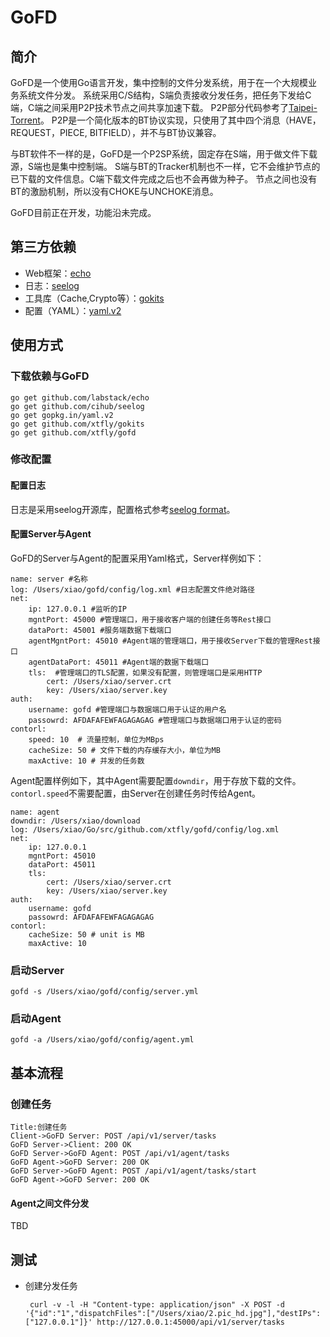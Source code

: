 GoFD
==========

## 简介

GoFD是一个使用Go语言开发，集中控制的文件分发系统，用于在一个大规模业务系统文件分发。
系统采用C/S结构，S端负责接收分发任务，把任务下发给C端，C端之间采用P2P技术节点之间共享加速下载。
P2P部分代码参考了[Taipei-Torrent](https://github.com/jackpal/Taipei-Torrent/)。
P2P是一个简化版本的BT协议实现，只使用了其中四个消息（HAVE，REQUEST，PIECE, BITFIELD），并不与BT协议兼容。

与BT软件不一样的是，GoFD是一个P2SP系统，固定存在S端，用于做文件下载源，S端也是集中控制端。
S端与BT的Tracker机制也不一样，它不会维护节点的已下载的文件信息。C端下载文件完成之后也不会再做为种子。
节点之间也没有BT的激励机制，所以没有CHOKE与UNCHOKE消息。

GoFD目前正在开发，功能沿未完成。

## 第三方依赖

 * Web框架：[echo](https://github.com/labstack/echo)
 * 日志：[seelog](https://github.com/cihub/seelog)
 * 工具库（Cache,Crypto等）：[gokits](https://github.com/xtfly/gokits)
 * 配置（YAML）：[yaml.v2](https://gopkg.in/yaml.v2)

## 使用方式

### 下载依赖与GoFD

    go get github.com/labstack/echo
    go get github.com/cihub/seelog
    go get gopkg.in/yaml.v2
    go get github.com/xtfly/gokits
    go get github.com/xtfly/gofd

### 修改配置

#### 配置日志

日志是采用seelog开源库，配置格式参考[seelog format](https://github.com/cihub/seelog/wiki/Formatting)。

#### 配置Server与Agent

GoFD的Server与Agent的配置采用Yaml格式，Server样例如下：

```
name: server #名称
log: /Users/xiao/gofd/config/log.xml #日志配置文件绝对路径
net:
    ip: 127.0.0.1 #监听的IP
    mgntPort: 45000 #管理端口，用于接收客户端的创建任务等Rest接口
    dataPort: 45001 #服务端数据下载端口
    agentMgntPort: 45010 #Agent端的管理端口，用于接收Server下载的管理Rest接口
    agentDataPort: 45011 #Agent端的数据下载端口
    tls:  #管理端口的TLS配置，如果没有配置，则管理端口是采用HTTP
        cert: /Users/xiao/server.crt
        key: /Users/xiao/server.key
auth:
    username: gofd #管理端口与数据端口用于认证的用户名
    passowrd: AFDAFAFEWFAGAGAGAG #管理端口与数据端口用于认证的密码
contorl:
    speed: 10  # 流量控制，单位为MBps
    cacheSize: 50 # 文件下载的内存缓存大小，单位为MB
    maxActive: 10 # 并发的任务数
```

Agent配置样例如下，其中Agent需要配置`downdir`，用于存放下载的文件。`contorl.speed`不需要配置，由Server在创建任务时传给Agent。

```
name: agent
downdir: /Users/xiao/download
log: /Users/xiao/Go/src/github.com/xtfly/gofd/config/log.xml
net:
    ip: 127.0.0.1
    mgntPort: 45010
    dataPort: 45011
    tls:
        cert: /Users/xiao/server.crt
        key: /Users/xiao/server.key
auth:
    username: gofd
    passowrd: AFDAFAFEWFAGAGAGAG
contorl:
    cacheSize: 50 # unit is MB
    maxActive: 10
```

### 启动Server

    gofd -s /Users/xiao/gofd/config/server.yml

### 启动Agent

    gofd -a /Users/xiao/gofd/config/agent.yml

## 基本流程

### 创建任务

```sequence
Title:创建任务
Client->GoFD Server: POST /api/v1/server/tasks
GoFD Server->Client: 200 OK
GoFD Server->GoFD Agent: POST /api/v1/agent/tasks
GoFD Agent->GoFD Server: 200 OK
GoFD Server->GoFD Agent: POST /api/v1/agent/tasks/start
GoFD Agent->GoFD Server: 200 OK
 ```
#### Agent之间文件分发

TBD

## 测试

 * 创建分发任务
    
        curl -v -l -H "Content-type: application/json" -X POST -d '{"id":"1","dispatchFiles":["/Users/xiao/2.pic_hd.jpg"],"destIPs":["127.0.0.1"]}' http://127.0.0.1:45000/api/v1/server/tasks

